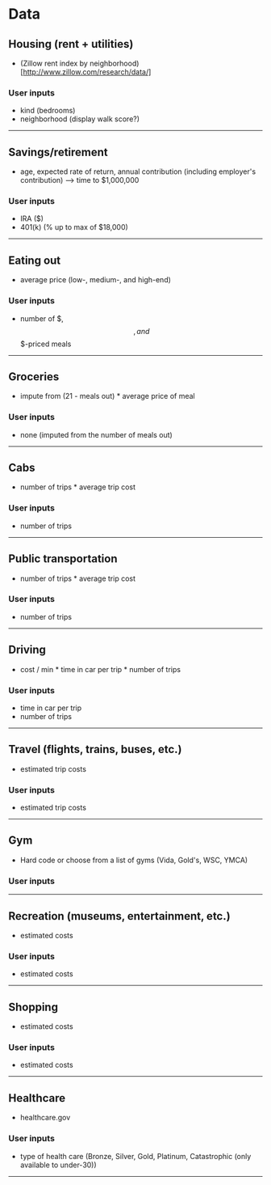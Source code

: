 # Data 

## Housing (rent + utilities)
- (Zillow rent index by neighborhood)[http://www.zillow.com/research/data/]

### User inputs 
- kind (bedrooms)
- neighborhood (display walk score?)
---

## Savings/retirement
- age, expected rate of return, annual contribution (including employer's contribution) --> time to $1,000,000

### User inputs
-  IRA ($)
- 401(k) (% up to max of $18,000)
---

## Eating out
- average price (low-, medium-, and high-end)


### User inputs 
- number of $, $$, and $$$-priced meals

---  

## Groceries
- impute from (21 - meals out) * average price of meal

### User inputs 
- none (imputed from the number of meals out)
---
 

## Cabs
- number of trips * average trip cost

### User inputs 
- number of trips
---
  

## Public transportation
- number of trips * average trip cost
### User inputs 
- number of trips
---
  

## Driving
- cost / min * time in car per trip * number of trips 
### User inputs 
- time in car per trip 
- number of trips
---
  

## Travel (flights, trains, buses, etc.)
- estimated trip costs
### User inputs 
- estimated trip costs 
---
  

## Gym
- Hard code or choose from a list of gyms (Vida, Gold's, WSC, YMCA)
### User inputs
---

## Recreation (museums, entertainment, etc.)
- estimated costs
### User inputs
- estimated costs 
---
  

## Shopping 
- estimated costs
### User inputs 
- estimated costs
---
  

## Healthcare
- healthcare.gov 
### User inputs
- type of health care (Bronze, Silver, Gold, Platinum, Catastrophic (only available to under-30))
---
